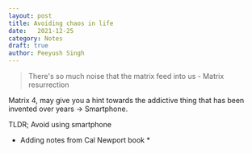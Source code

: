 ```yaml
---
layout: post
title: Avoiding chaos in life
date:	2021-12-25
category: Notes
draft: true
author:	Peeyush Singh
---
```


> There's so much noise that the matrix feed into us - Matrix resurrection

Matrix 4, may give you a hint towards the addictive thing that has been invented over years -> Smartphone. 

TLDR; Avoid using smartphone 

* Adding notes from Cal Newport book *
